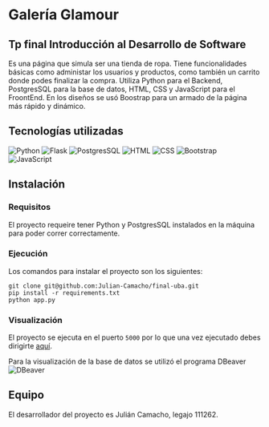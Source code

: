 # Galería Glamour

## Tp final Introducción al Desarrollo de Software

Es una página que simula ser una tienda de ropa. Tiene funcionalidades básicas como administar los usuarios y productos, como también un carrito donde podes finalizar la compra.
Utiliza Python para el Backend, PostgresSQL para la base de datos, HTML, CSS y JavaScript para el FroontEnd.
En los diseños se usó Boostrap para un armado de la página más rápido y dinámico.

## Tecnologías utilizadas

![Python](https://img.shields.io/badge/Python-FFD43B?style=for-the-badge&logo=python&logoColor=blue)
![Flask](https://img.shields.io/badge/Flask-000000?style=for-the-badge&logo=flask&logoColor=white)
![PostgresSQL](https://img.shields.io/badge/PostgreSQL-316192?style=for-the-badge&logo=postgresql&logoColor=white)
![HTML](https://img.shields.io/badge/HTML5-E34F26?style=for-the-badge&logo=html5&logoColor=white)
![CSS](https://img.shields.io/badge/CSS3-1572B6?style=for-the-badge&logo=css3&logoColor=white)
![Bootstrap](https://img.shields.io/badge/Bootstrap-563D7C?style=for-the-badge&logo=bootstrap&logoColor=white)
![JavaScript](https://img.shields.io/badge/JavaScript-323330?style=for-the-badge&logo=javascript&logoColor=F7DF1E)

## Instalación

### Requisitos

El proyecto requeire tener Python y PostgresSQL instalados en la máquina para poder correr correctamente.

### Ejecución

Los comandos para instalar el proyecto son los siguientes:

```
git clone git@github.com:Julian-Camacho/final-uba.git
pip install -r requirements.txt
python app.py
```

### Visualización

El proyecto se ejecuta en el puerto `5000` por lo que una vez ejecutado debes dirigirte [aquí](http://127.0.0.1:5000).

Para la visualización de la base de datos se utilizó el programa DBeaver ![DBeaver](https://img.shields.io/badge/dbeaver-382923?style=for-the-badge&logo=dbeaver&logoColor=white)

## Equipo

El desarrollador del proyecto es Julián Camacho, legajo 111262.

